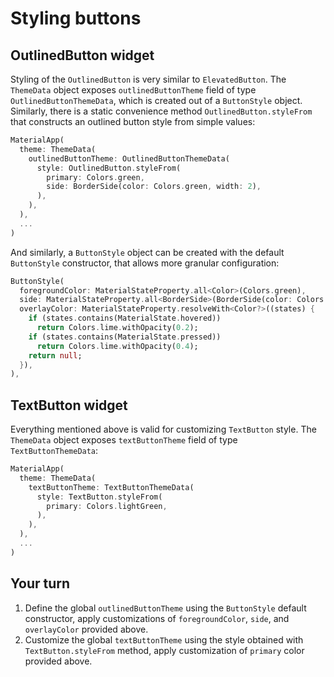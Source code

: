 # Styling buttons

## OutlinedButton widget

Styling of the `OutlinedButton` is very similar to `ElevatedButton`. The `ThemeData` object exposes `outlinedButtonTheme` field of type `OutlinedButtonThemeData`, which is created out of a `ButtonStyle` object. Similarly, there is a static convenience method `OutlinedButton.styleFrom` that constructs an outlined button style from simple values:

```dart
MaterialApp(
  theme: ThemeData(
    outlinedButtonTheme: OutlinedButtonThemeData(
      style: OutlinedButton.styleFrom(
        primary: Colors.green,
        side: BorderSide(color: Colors.green, width: 2),
      ),
    ),
  ),
  ...
)
```

And similarly, a `ButtonStyle` object can be created with the default `ButtonStyle` constructor, that allows more granular configuration:

```dart
ButtonStyle(
  foregroundColor: MaterialStateProperty.all<Color>(Colors.green),
  side: MaterialStateProperty.all<BorderSide>(BorderSide(color: Colors.green, width: 2)),
  overlayColor: MaterialStateProperty.resolveWith<Color?>((states) {
    if (states.contains(MaterialState.hovered)) 
      return Colors.lime.withOpacity(0.2);
    if (states.contains(MaterialState.pressed)) 
      return Colors.lime.withOpacity(0.4);
    return null;
  }),
),
```

## TextButton widget

Everything mentioned above is valid for customizing `TextButton` style. The `ThemeData` object exposes `textButtonTheme` field of type `TextButtonThemeData`:

```dart
MaterialApp(
  theme: ThemeData(
    textButtonTheme: TextButtonThemeData(
      style: TextButton.styleFrom(
        primary: Colors.lightGreen,
      ),
    ),
  ),
  ...
)
```

## Your turn

1. Define the global `outlinedButtonTheme` using the `ButtonStyle` default constructor, apply customizations of `foregroundColor`, `side`, and `overlayColor` provided above.
2. Customize the global `textButtonTheme` using the style obtained with `TextButton.styleFrom` method, apply customization of `primary` color provided above.
